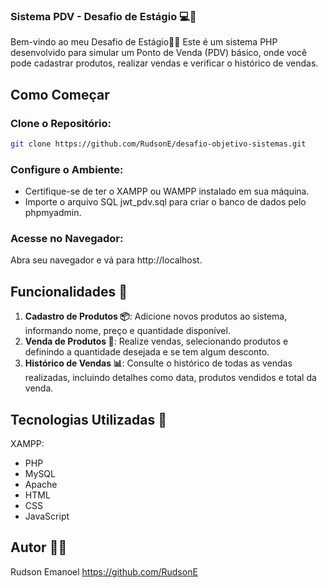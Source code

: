 
### Sistema PDV - Desafio de Estágio 💻🚀

Bem-vindo ao meu Desafio de Estágio👋🎉 Este é um sistema PHP desenvolvido para simular um Ponto de Venda (PDV) básico, onde você pode cadastrar produtos, realizar vendas e verificar o histórico de vendas.

## Como Começar

### Clone o Repositório:

```bash
git clone https://github.com/RudsonE/desafio-objetivo-sistemas.git

```

### Configure o Ambiente:

-   Certifique-se de ter o XAMPP ou WAMPP instalado em sua máquina.
-   Importe o arquivo SQL jwt_pdv.sql para criar o banco de dados pelo phpmyadmin.




### Acesse no Navegador:

Abra seu navegador e vá para http://localhost.

## Funcionalidades 🛒

1.  **Cadastro de Produtos 📦**: Adicione novos produtos ao sistema, informando nome, preço e quantidade disponível.
2.  **Venda de Produtos 💸**: Realize vendas, selecionando produtos e definindo a quantidade desejada e se tem algum desconto.
3.  **Histórico de Vendas 📊**: Consulte o histórico de todas as vendas realizadas, incluindo detalhes como data, produtos vendidos e total da venda.

## Tecnologias Utilizadas 🚀
XAMPP:
-   PHP
-   MySQL
- Apache
-   HTML
-   CSS
-   JavaScript


## Autor 🧑‍💻

Rudson Emanoel
https://github.com/RudsonE
